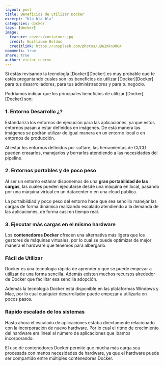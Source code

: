 ```yaml
---
layout: post
title: Beneficios de utilizar Docker
excerpt: "bla bla bla"
categories: docker
tags: [docker]
image:
  feature: covers/container.jpg
  credit: Guillaume Bolduc
  creditlink: https://unsplash.com/photos/uBe2mknURG4
comments: true
share: true
author: victor_cuervo
---
```


Si estás revisando la tecnología [Docker][Docker] es muy probable que te estés preguntando cuales son los beneficios de utilizar [Docker][Docker] para tus desarrolladores, para tus administradores y para tu negocio.

Podríamos indicar que los principales beneficios de utilizar [Docker][Docker] son:


### 1. Entorno Desarrollo ¿?

Estandariza los entornos de ejecución para las aplicaciones, ya que estos entornos pasan a estar definidos en imágenes. De esta manera las imágenes se podrán utilizar de igual manera en un entorno local o en entornos de producción.


Al estar los entornos definidos por softare, las herramientas de CI/CD pueden creaarlos, manejarlos y borrarlos atendiendo a las necesidades del pipeline.

### 2. Entornos portables y de poco peso

Al ser un entorno estánar disponemos de una **gran portabilidad de las cargas**, las cuales pueden ejecutarse desde una máquina en local, pasando por una máquina virtual en un datacenter o en una cloud pública.

La portaibildiad y poco peso del entorno hace que sea sencillo manejar las cargas de forma dinámica realizando escalado atendiendo a la demanda de las aplicaciones, de forma casi en tiempo real.

### 3. Ejecutar más cargas en el mismo hardware

Los **contenedores Docker** ofrecen una alternativa más ligera que los gestores de máquinas virtuales, por lo cual se puede optimizar de mejor manera el hardware que tenemos para albergarlo.



### Fácil de Utilizar
Docker es una tecnología rápida de aprender y que se puede empezar a utilizar de una forma sencilla. Además existen muchos recursos alrededor de Docker que facilitar esa sencilla adopción.

Además la tecnología Docker está disponible en las plataformas Windows y Mac, por lo cual cualquier desarrollador puede empezar a utilizarla en pocos pasos.

### Rápido escalado de los sistemas
Hasta ahora el escalado de aplicaciones estaba directamente relacionado con la incorporación de nuevo hardware. Por lo cual el ritmo de crecimiento del hardware era lineal al número de aplicaciones que ibamos incorporando.

El uso de contenedores Docker permite que mucha más carga sea procesada con menos necesidades de hardware, ya que el hardware puede ser compartido entre múltiples contenedores Docker.
